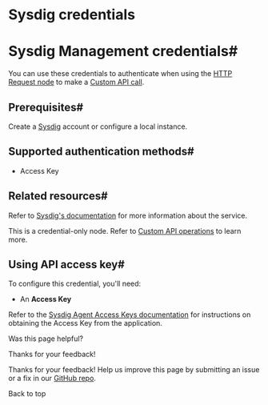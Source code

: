 # Sysdig credentials

[ ](https://github.com/n8n-io/n8n-docs/edit/main/docs/integrations/builtin/credentials/sysdig.md "Edit this page")

# Sysdig Management credentials#

You can use these credentials to authenticate when using the [HTTP Request node](../../core-nodes/n8n-nodes-base.httprequest/) to make a [Custom API call](../../../custom-operations/).

## Prerequisites#

Create a [Sysdig](https://sysdig.com) account or configure a local instance.

## Supported authentication methods#

  * Access Key



## Related resources#

Refer to [Sysdig's documentation](https://docs.sysdig.com/en/docs/developer-tools/sysdig-api/) for more information about the service.

This is a credential-only node. Refer to [Custom API operations](../../../custom-operations/) to learn more.

## Using API access key#

To configure this credential, you'll need:

  * An **Access Key**



Refer to the [Sysdig Agent Access Keys documentation](https://docs.sysdig.com/en/docs/administration/agent_access_key/) for instructions on obtaining the Access Key from the application.

Was this page helpful? 

Thanks for your feedback! 

Thanks for your feedback! Help us improve this page by submitting an issue or a fix in our [GitHub repo](https://github.com/n8n-io/n8n-docs). 

Back to top 
